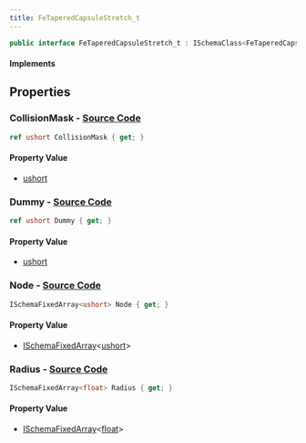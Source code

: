 ```yaml
---
title: FeTaperedCapsuleStretch_t
---
```


```csharp
public interface FeTaperedCapsuleStretch_t : ISchemaClass<FeTaperedCapsuleStretch_t>, ISchemaField, ISchemaClass, INativeHandle
```

#### Implements

## Properties

### **CollisionMask** - [Source Code](https://github.com/swiftly-solution/swiftlys2/blob/main/managed/src/SwiftlyS2.Generated/Schemas/Interfaces/FeTaperedCapsuleStretch_t.cs#L18)

```csharp
ref ushort CollisionMask { get; }
```

#### Property Value

- [ushort](https://learn.microsoft.com/dotnet/api/system.uint16)

### **Dummy** - [Source Code](https://github.com/swiftly-solution/swiftlys2/blob/main/managed/src/SwiftlyS2.Generated/Schemas/Interfaces/FeTaperedCapsuleStretch_t.cs#L20)

```csharp
ref ushort Dummy { get; }
```

#### Property Value

- [ushort](https://learn.microsoft.com/dotnet/api/system.uint16)

### **Node** - [Source Code](https://github.com/swiftly-solution/swiftlys2/blob/main/managed/src/SwiftlyS2.Generated/Schemas/Interfaces/FeTaperedCapsuleStretch_t.cs#L16)

```csharp
ISchemaFixedArray<ushort> Node { get; }
```

#### Property Value

- [ISchemaFixedArray](/docs/api/shared/schemas/ischemafixedarray-1)<[ushort](https://learn.microsoft.com/dotnet/api/system.uint16)>

### **Radius** - [Source Code](https://github.com/swiftly-solution/swiftlys2/blob/main/managed/src/SwiftlyS2.Generated/Schemas/Interfaces/FeTaperedCapsuleStretch_t.cs#L22)

```csharp
ISchemaFixedArray<float> Radius { get; }
```

#### Property Value

- [ISchemaFixedArray](/docs/api/shared/schemas/ischemafixedarray-1)<[float](https://learn.microsoft.com/dotnet/api/system.single)>

